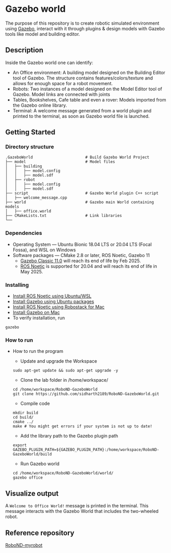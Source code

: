 # Gazebo world
The purpose of this repository is to create robotic simulated environment using [Gazebo](https://gazebosim.org/home), interact with it through plugins & design models with Gazebo tools like model and building editor.

## Description
Inside the Gazebo world one can identify:

* An Office environment: A building model designed on the Building Editor tool of Gazebo. The structure contains features/colors/texture and allows for enough space for a robot movement.
* Robots: Two instances of a model designed on the Model Editor tool of Gazebo. Model links are connected with joints
* Tables, Bookshelves, Cafe table and even a rover: Models imported from the Gazebo online library.
* Terminal: A welcome message generated from a world plugin and printed to the terminal, as soon as Gazebo world file is launched.

## Getting Started

### Directory structure
    .GazeboWorld                       # Build Gazebo World Project 
    ├── model                          # Model files 
    │   ├── building
    │   │   ├── model.config
    │   │   ├── model.sdf
    │   ├── robot
    │   │   ├── model.config
    │   │   ├── model.sdf
    ├── script                         # Gazebo World plugin C++ script      
    │   ├── welcome_message.cpp
    ├── world                          # Gazebo main World containing models 
    │   ├── office.world
    ├── CMakeLists.txt                 # Link libraries 
    └──                           

### Dependencies

* Operating System — Ubuntu Bionic 18.04 LTS or 20.04 LTS (Focal Fossa), and WSL on Windows
* Software packages — CMake 2.8 or later, ROS Noetic, Gazebo 11
    * [Gazebo Classic 11.0](https://classic.gazebosim.org/) will reach its end of life by Feb 2025.
    * [ROS Noetic](https://wiki.ros.org/noetic) is supported for 20.04 and will reach its end of life in May 2025.

### Installing

* [Install ROS Noetic using Ubuntu/WSL](https://wiki.ros.org/noetic/Installation/Ubuntu)
* [Install Gazebo using Ubuntu packages](https://classic.gazebosim.org/tutorials?tut=install_ubuntu)
* [Install ROS Noetic using Robostack for Mac](https://robostack.github.io/GettingStarted.html)
* [Install Gazebo on Mac](https://classic.gazebosim.org/tutorials?tut=install_on_mac&cat=install)
* To verify installation, run
```
gazebo
```

### How to run

* How to run the program

    * Update and upgrade the Workspace
    ```
    sudo apt-get update && sudo apt-get upgrade -y
    ```
    * Clone the lab folder in /home/workspace/
    ```
    cd /home/workspace/RoboND-GazeboWorld
    git clone https://github.com/sidharth2189/RoboND-GazeboWorld.git
    ```
    * Compile code
    ```
    mkdir build
    cd build/
    cmake ../
    make # You might get errors if your system is not up to date!
    ```
    * Add the library path to the Gazebo plugin path
    ```
    export GAZEBO_PLUGIN_PATH=${GAZEBO_PLUGIN_PATH}:/home/workspace/RoboND-GazeboWorld/build
    ```
    * Run Gazebo world
    ```
    cd /home/workspace/RoboND-GazeboWorld/world/
    gazebo office
    ```

## Visualize output

A ```Welcome to Office World!``` message is printed in the terminal. 
This message interacts with the Gazebo World that includes the two-wheeled robot.

## Reference repository

[RoboND-myrobot](https://github.com/udacity/RoboND-myrobot)
